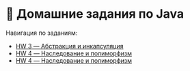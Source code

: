 # 📘 Домашние задания по Java

Навигация по заданиям:

- [HW 3 — Абстракция и инкапсуляция ](src/example/lesson4/README.md)
- [HW 4 — Наследование и полиморфизм](src/example/lesson5/README.md)
- [HW 4 — Наследование и полиморфизм](src/example/lesson6/README.md)
